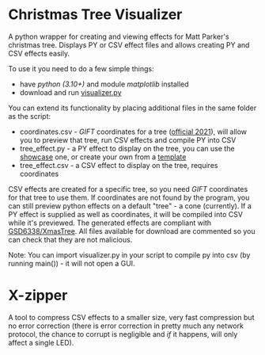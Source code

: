 # Christmas Tree Visualizer
A python wrapper for creating and viewing effects for Matt Parker's christmas tree. Displays PY or CSV effect files and allows creating PY and CSV effects easily.

To use it you need to do a few simple things:
- have *python (3.10+)* and module *matplotlib* installed
- download and run [visualizer.py](https://raw.githubusercontent.com/Aonodensetsu/xmax-tree-visualizer/main/visualiser.py)

You can extend its functionality by placing additional files in the same folder as the script:
- coordinates.csv - *GIFT* coordinates for a tree ([official 2021](https://www.dropbox.com/s/lmccfutftplhh3b/coords_2021.csv)), will allow you to preview that tree, run CSV effects and compile PY into CSV
- tree_effect.py - a PY effect to display on the tree, you can use the [showcase](https://raw.githubusercontent.com/Aonodensetsu/xmas-tree-visualizer/main/effect_default.py) one, or create your own from a [template](https://raw.githubusercontent.com/Aonodensetsu/xmas-tree-visualizer/main/effect_template.py)
- tree_effect.csv - a CSV effect to display on the tree, requires coordinates

CSV effects are created for a specific tree, so you need *GIFT* coordinates for that tree to use them. If coordinates are not found by the program, you can still preview python effects on a default "tree" - a cone (currently). 
If a PY effect is supplied as well as coordinates, it will be compiled into CSV while it's previewed. The generated effects are compliant with [GSD6338/XmasTree](https://github.com/GSD6338/XmasTree). All files available for download are commented so you can check that they are not malicious.

Note: You can import visualizer.py in your script to compile py into csv (by running main()) - it will not open a GUI.

# X-zipper

A tool to compress CSV effects to a smaller size, very fast compression but no error correction (there is error correction in pretty much any network protocol, the chance to corrupt is negligible and *if* it happens, will only affect a single LED).
